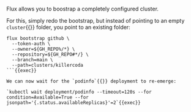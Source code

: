 Flux allows you to boostrap a completely configured cluster.

For this, simply redo the bootstrap, but instead of pointing to an empty `cluster`{{}} folder, you point to an existing folder:

```
flux bootstrap github \
  --token-auth \
  --owner=${GH_REPO%/*} \
  --repository=${GH_REPO#*/} \
  --branch=main \
  --path=clusters/killercoda
```{{exec}}

We can now wait for the `podinfo`{{}} deployment to re-emerge:

`kubectl wait deployment/podinfo --timeout=120s --for condition=Available=True --for jsonpath='{.status.availableReplicas}'=2`{{exec}}
